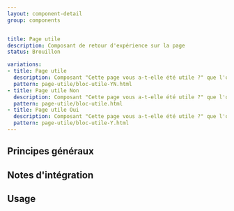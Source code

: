 ```yaml
---
layout: component-detail
group: components


title: Page utile
description: Composant de retour d'expérience sur la page
status: Brouillon

variations:
- title: Page utile
  description: Composant "Cette page vous a-t-elle été utile ?" que l'on retrouve en bas de page à l'état de base
  pattern: page-utile/bloc-utile-YN.html
- title: Page utile Non
  description: Composant "Cette page vous a-t-elle été utile ?" que l'on retrouve en bas de page quand on clique sur Non
  pattern: page-utile/bloc-utile.html
- title: Page utile Oui
  description: Composant "Cette page vous a-t-elle été utile ?" que l'on retrouve en bas de page quand on clique sur Oui
  pattern: page-utile/bloc-utile-Y.html
---
```



## Principes généraux


## Notes d'intégration


## Usage
